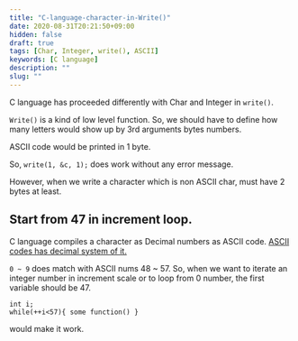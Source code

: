 ```yaml
---
title: "C-language-character-in-Write()"
date: 2020-08-31T20:21:50+09:00
hidden: false
draft: true
tags: [Char, Integer, write(), ASCII]
keywords: [C language]
description: ""
slug: ""
---
```



C language has proceeded differently with Char and Integer in `write()`.


`Write()` is a kind of low level function.
So, we should have to define how many letters would show up by 3rd arguments bytes numbers.

ASCII code would be printed in 1 byte.

So, `write(1, &c, 1);` does work without any error message.

However, when we write a character which is non ASCII char, must have 2 bytes at least.


## Start from 47 in increment loop.

C language compiles a character as Decimal numbers as ASCII code.
[ASCII codes has decimal system of it.](https://www.google.com/search?q=ascii+table&newwindow=1&safe=strict&sxsrf=ALeKk03MLOE22WLVyhlvFHbe1qJF03QT4w:1603075918626&tbm=isch&source=iu&ictx=1&fir=Gcjw1cCFnJ60BM%252CW0bMX2lmb8aQuM%252C%252Fm%252F0hb8&vet=1&usg=AI4_-kRROeZUVbgv2d9EBV0zqwth94gq6g&sa=X&ved=2ahUKEwi6urWV07_sAhWTc3AKHR-NAKwQ_B16BAgqEAM#imgrc=5T2rVZ00Y2uxNM)

`0 ~ 9` does match with ASCII nums 48 ~ 57.
So, when we want to iterate an integer number in increment scale  or to loop from 0 number, the first variable should be 47.

```
int i;
while(++i<57){ some function() }
```
would make it work.

